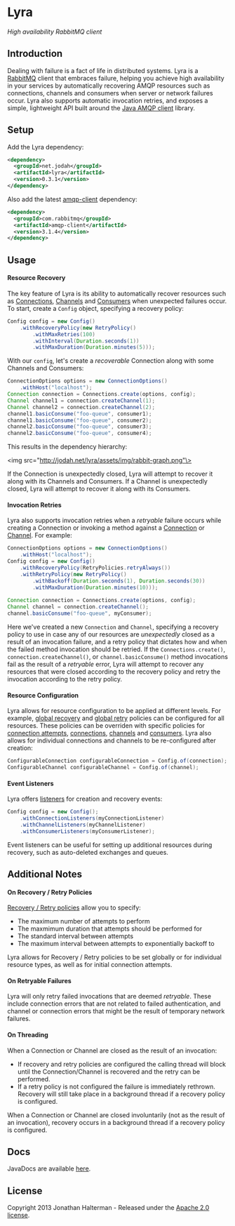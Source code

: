 # Lyra

*High availability RabbitMQ client*

## Introduction

Dealing with failure is a fact of life in distributed systems. Lyra is a [RabbitMQ](http://www.rabbitmq.com/) client that embraces failure, helping you achieve high availability in your services by automatically recovering AMQP resources such as connections, channels and consumers when server or network failures occur. Lyra also supports automatic invocation retries, and exposes a simple, lightweight API built around the [Java AMQP client](http://www.rabbitmq.com/java-client.html) library.

## Setup

Add the Lyra dependency:

```xml
<dependency>
  <groupId>net.jodah</groupId>
  <artifactId>lyra</artifactId>
  <version>0.3.1</version>
</dependency>
```

Also add the latest [amqp-client] dependency:

```xml
<dependency>
  <groupId>com.rabbitmq</groupId>
  <artifactId>amqp-client</artifactId>
  <version>3.1.4</version>
</dependency>
```

## Usage

#### Resource Recovery

The key feature of Lyra is its ability to automatically recover resources such as [Connections][Connection], [Channels][Channel] and [Consumers][Consumer] when unexpected failures occur. To start, create a `Config` object, specifying a recovery policy:

```java
Config config = new Config()
	.withRecoveryPolicy(new RetryPolicy()
		.withMaxRetries(100)
		.withInterval(Duration.seconds(1))
		.withMaxDuration(Duration.minutes(5)));
```

With our `config`, let's create a *recoverable* Connection along with some Channels and Consumers:

```java
ConnectionOptions options = new ConnectionOptions()
	.withHost("localhost");
Connection connection = Connections.create(options, config);
Channel channel1 = connection.createChannel(1);
Channel channel2 = connection.createChannel(2);
channel1.basicConsume("foo-queue", consumer1);
channel1.basicConsume("foo-queue", consumer2);
channel2.basicConsume("foo-queue", consumer3);
channel2.basicConsume("foo-queue", consumer4);
```

This results in the dependency hierarchy:

<img src="http://jodah.net/lyra/assets/img/rabbit-graph.png"\>

If the Connection is unexpectedly closed, Lyra will attempt to recover it along with its Channels and Consumers. If a Channel is unexpectedly closed, Lyra will attempt to recover it along with its Consumers.

#### Invocation Retries

Lyra also supports invocation retries when a *retryable* failure occurs while creating a Connection or invoking a method against a [Connection] or [Channel]. For example:

```java
ConnectionOptions options = new ConnectionOptions()
	.withHost("localhost");
Config config = new Config()
	.withRecoveryPolicy(RetryPolicies.retryAlways())
	.withRetryPolicy(new RetryPolicy()
		.withBackoff(Duration.seconds(1), Duration.seconds(30))
		.withMaxDuration(Duration.minutes(10)));
		
Connection connection = Connections.create(options, config);
Channel channel = connection.createChannel();
channel.basicConsume("foo-queue", myConsumer);
```

Here we've created a new `Connection` and `Channel`, specifying a recovery policy to use in case any of our resources are *unexpectedly* closed as a result of an invocation failure, and a retry policy that dictates how and when the failed method invocation should be retried. If the `Connections.create()`, `connection.createChannel()`, or `channel.basicConsume()` method invocations fail as the result of a *retryable* error, Lyra will attempt to recover any resources that were closed according to the recovery policy and retry the invocation according to the retry policy.

#### Resource Configuration

Lyra allows for resource configuration to be applied at different levels. For example, [global recovery][global-recovery] and [global retry][global-retry] policies can be configured for all resources. These policies can be overriden with specific policies for [connection attempts][connect-retry], [connections][connection-config], [channels][channel-config] and [consumers][consumer-config]. Lyra also allows for individual connections and channels to be re-configured after creation:

```java
ConfigurableConnection configurableConnection = Config.of(connection);
ConfigurableChannel configurableChannel = Config.of(channel);
```

#### Event Listeners

Lyra offers [listeners](http://jodah.net/lyra/javadoc/net/jodah/lyra/event/package-summary.html) for creation and recovery events:

```java
Config config = new Config();
	.withConnectionListeners(myConnectionListener)
	.withChannelListeners(myChannelListener)
	.withConsumerListeners(myConsumerListener);
```

Event listeners can be useful for setting up additional resources during recovery, such as auto-deleted exchanges and queues.

## Additional Notes

#### On Recovery / Retry Policies

[Recovery / Retry policies](http://jodah.net/lyra/javadoc/net/jodah/lyra/retry/RetryPolicy.html) allow you to specify:

* The maximum number of attempts to perform
* The maxmimum duration that attempts should be performed for
* The standard interval between attempts
* The maximum interval between attempts to exponentially backoff to

Lyra allows for Recovery / Retry policies to be set globally or for individual resource types, as well as for initial connection attempts.

#### On Retryable Failures

Lyra will only retry failed invocations that are deemed *retryable*. These include connection errors that are not related to failed authentication, and channel or connection errors that might be the result of temporary network failures.

#### On Threading

When a Connection or Channel are closed as the result of an invocation:

* If recovery and retry policies are configured the calling thread will block until the Connection/Channel is recovered and the retry can be performed.
* If a retry policy is not configured the failure is immediately rethrown. Recovery will still take place in a background thread if a recovery policy is configured.

When a Connection or Channel are closed involuntarily (not as the result of an invocation), recovery occurs in a background thread if a recovery policy is configured.

## Docs

JavaDocs are available [here](https://jhalterman.github.com/lyra/javadoc).

## License

Copyright 2013 Jonathan Halterman - Released under the [Apache 2.0 license](http://www.apache.org/licenses/LICENSE-2.0.html).

[Connection]: http://www.rabbitmq.com/releases/rabbitmq-java-client/current-javadoc/com/rabbitmq/client/Connection.html
[Channel]: http://www.rabbitmq.com/releases/rabbitmq-java-client/current-javadoc/com/rabbitmq/client/Channel.html
[Consumer]: http://www.rabbitmq.com/releases/rabbitmq-java-client/current-javadoc/com/rabbitmq/client/Consumer.html
[amqp-client]: http://search.maven.org/#search%7Cga%7C1%7Ca%3A%22amqp-client%22
[before-consumer-recovery]: http://jodah.net/lyra/javadoc/net/jodah/lyra/event/ConsumerListener.html#onBeforeRecovery(com.rabbitmq.client.Consumer%2C%20com.rabbitmq.client.Channel)
[connect-retry]: http://jodah.net/lyra/javadoc/net/jodah/lyra/config/Config.html#withConnectRetryPolicy(net.jodah.lyra.retry.RetryPolicy)
[global-recovery]: http://jodah.net/lyra/javadoc/net/jodah/lyra/config/Config.html#withRecoveryPolicy(net.jodah.lyra.retry.RetryPolicy)
[global-retry]: http://jodah.net/lyra/javadoc/net/jodah/lyra/config/Config.html#withRetryPolicy(net.jodah.lyra.retry.RetryPolicy)
[connection-config]: http://jodah.net/lyra/javadoc/net/jodah/lyra/config/ConnectionConfig.html
[channel-config]: http://jodah.net/lyra/javadoc/net/jodah/lyra/config/ChannelConfig.html
[consumer-config]: http://jodah.net/lyra/javadoc/net/jodah/lyra/config/ConsumerConfig.html